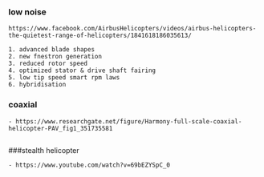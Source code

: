 

### low noise
```
https://www.facebook.com/AirbusHelicopters/videos/airbus-helicopters-the-quietest-range-of-helicopters/1841618186035613/

1. advanced blade shapes
2. new fnestron generation
3. reduced rotor speed
4. optimized stator & drive shaft fairing
5. low tip speed smart rpm laws
6. hybridisation

```

### coaxial

```
- https://www.researchgate.net/figure/Harmony-full-scale-coaxial-helicopter-PAV_fig1_351735581


```

###stealth helicopter

```
- https://www.youtube.com/watch?v=69bEZYSpC_0



```

